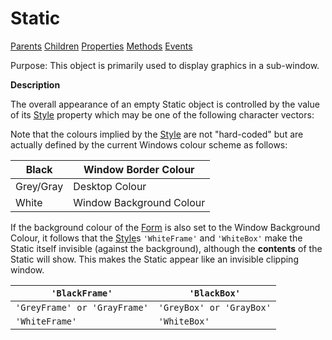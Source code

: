 




<h1 class="heading"><span class="name">Static</span></h1>

[Parents](../ParentLists/Static.htm) [Children](../ChildLists/Static.htm) [Properties](../PropLists/Static.htm) [Methods](../MethodLists/Static.htm) [Events](../EventLists/Static.htm)


Purpose: This object is primarily used to display graphics in a sub-window.


**Description**


The overall appearance of an empty Static object is controlled by the value of its [Style](./style.md) property which may be one of the following character vectors:



Note that the colours implied by the [Style](./style.md) are not "hard-coded" but are actually defined by the current Windows colour scheme as follows:


| Black | Window Border Colour |
| --- | ---  |
| Grey/Gray | Desktop Colour |
| White | Window Background Colour |


If the background colour of the [Form](form.md) is also set to the Window Background Colour, it follows that the [Style](./style.md)s `'WhiteFrame'` and `'WhiteBox'` make the Static itself invisible (against the background), although the **contents** of the Static will show. This makes the Static appear like an invisible clipping window.


| `'BlackFrame'` | `'BlackBox'` |
| --- | ---  |
| `'GreyFrame' or 'GrayFrame'` | `'GreyBox' or 'GrayBox'` |
| `'WhiteFrame'` | `'WhiteBox'` |


